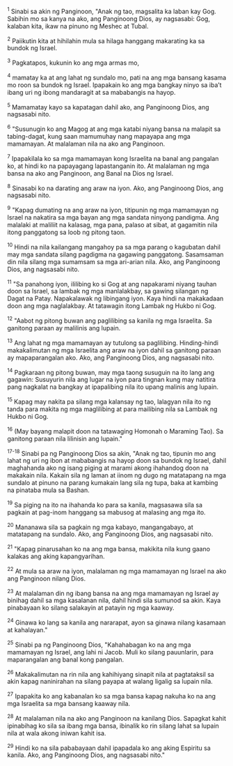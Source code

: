 <sup>1</sup>
Sinabi sa akin ng Panginoon, "Anak ng tao, magsalita ka laban kay Gog. Sabihin mo sa kanya na ako, ang Panginoong Dios, ay nagsasabi: Gog, kalaban kita, ikaw na pinuno ng Meshec at Tubal. 

<sup>2</sup>
Paiikutin kita at hihilahin mula sa hilaga hanggang makarating ka sa bundok ng Israel. 

<sup>3</sup>
Pagkatapos, kukunin ko ang mga armas mo, 

<sup>4</sup>
mamatay ka at ang lahat ng sundalo mo, pati na ang mga bansang kasama mo roon sa bundok ng Israel. Ipapakain ko ang mga bangkay ninyo sa ibaʼt ibang uri ng ibong mandaragit at sa mababangis na hayop. 

<sup>5</sup>
Mamamatay kayo sa kapatagan dahil ako, ang Panginoong Dios, ang nagsasabi nito. 

<sup>6</sup>
"Susunugin ko ang Magog at ang mga katabi niyang bansa na malapit sa tabing-dagat, kung saan mamumuhay nang mapayapa ang mga mamamayan. At malalaman nila na ako ang Panginoon. 

<sup>7</sup>
Ipapakilala ko sa mga mamamayan kong Israelita na banal ang pangalan ko, at hindi ko na papayagang lapastanganin ito. At malalaman ng mga bansa na ako ang Panginoon, ang Banal na Dios ng Israel. 

<sup>8</sup>
Sinasabi ko na darating ang araw na iyon. Ako, ang Panginoong Dios, ang nagsasabi nito. 

<sup>9</sup>
"Kapag dumating na ang araw na iyon, titipunin ng mga mamamayan ng Israel na nakatira sa mga bayan ang mga sandata ninyong pandigma. Ang malalaki at maliliit na kalasag, mga pana, palaso at sibat, at gagamitin nila itong panggatong sa loob ng pitong taon. 

<sup>10</sup>
Hindi na nila kailangang mangahoy pa sa mga parang o kagubatan dahil may mga sandata silang pagdigma na gagawing panggatong. Sasamsaman din nila silang mga sumamsam sa mga ari-arian nila. Ako, ang Panginoong Dios, ang nagsasabi nito. 

<sup>11</sup>
"Sa panahong iyon, ililibing ko si Gog at ang napakarami niyang tauhan doon sa Israel, sa lambak ng mga manlalakbay, sa gawing silangan ng Dagat na Patay. Napakalawak ng libingang iyon. Kaya hindi na makakadaan doon ang mga naglalakbay. At tatawagin itong Lambak ng Hukbo ni Gog. 

<sup>12</sup>
"Aabot ng pitong buwan ang paglilibing sa kanila ng mga Israelita. Sa ganitong paraan ay malilinis ang lupain. 

<sup>13</sup>
Ang lahat ng mga mamamayan ay tutulong sa paglilibing. Hinding-hindi makakalimutan ng mga Israelita ang araw na iyon dahil sa ganitong paraan ay mapaparangalan ako. Ako, ang Panginoong Dios, ang nagsasabi nito. 

<sup>14</sup>
Pagkaraan ng pitong buwan, may mga taong susuguin na ito lang ang gagawin: Susuyurin nila ang lugar na iyon para tingnan kung may natitira pang nagkalat na bangkay at ipapalibing nila ito upang malinis ang lupain. 

<sup>15</sup>
Kapag may nakita pa silang mga kalansay ng tao, lalagyan nila ito ng tanda para makita ng mga maglilibing at para mailibing nila sa Lambak ng Hukbo ni Gog. 

<sup>16</sup>
(May bayang malapit doon na tatawaging Homonah o Maraming Tao). Sa ganitong paraan nila lilinisin ang lupain."

<sup>17-18</sup>
Sinabi pa ng Panginoong Dios sa akin, "Anak ng tao, tipunin mo ang lahat ng uri ng ibon at mababangis na hayop doon sa bundok ng Israel, dahil maghahanda ako ng isang piging at marami akong ihahandog doon na makakain nila. Kakain sila ng laman at iinom ng dugo ng matatapang na mga sundalo at pinuno na parang kumakain lang sila ng tupa, baka at kambing na pinataba mula sa Bashan. 

<sup>19</sup>
Sa piging na ito na ihahanda ko para sa kanila, magsasawa sila sa pagkain at pag-inom hanggang sa mabusog at malasing ang mga ito. 

<sup>20</sup>
Mananawa sila sa pagkain ng mga kabayo, mangangabayo, at matatapang na sundalo. Ako, ang Panginoong Dios, ang nagsasabi nito. 

<sup>21</sup>
"Kapag pinarusahan ko na ang mga bansa, makikita nila kung gaano kalakas ang aking kapangyarihan. 

<sup>22</sup>
At mula sa araw na iyon, malalaman ng mga mamamayan ng Israel na ako ang Panginoon nilang Dios. 

<sup>23</sup>
At malalaman din ng ibang bansa na ang mga mamamayan ng Israel ay binihag dahil sa mga kasalanan nila, dahil hindi sila sumunod sa akin. Kaya pinabayaan ko silang salakayin at patayin ng mga kaaway. 

<sup>24</sup>
Ginawa ko lang sa kanila ang nararapat, ayon sa ginawa nilang kasamaan at kahalayan." 

<sup>25</sup>
Sinabi pa ng Panginoong Dios, "Kahahabagan ko na ang mga mamamayan ng Israel, ang lahi ni Jacob. Muli ko silang pauunlarin, para maparangalan ang banal kong pangalan. 

<sup>26</sup>
Makakalimutan na rin nila ang kahihiyang sinapit nila at pagtataksil sa akin kapag naninirahan na silang payapa at walang ligalig sa lupain nila. 

<sup>27</sup>
Ipapakita ko ang kabanalan ko sa mga bansa kapag nakuha ko na ang mga Israelita sa mga bansang kaaway nila. 

<sup>28</sup>
At malalaman nila na ako ang Panginoon na kanilang Dios. Sapagkat kahit ipinabihag ko sila sa ibang mga bansa, ibinalik ko rin silang lahat sa lupain nila at wala akong iniwan kahit isa. 

<sup>29</sup>
Hindi ko na sila pababayaan dahil ipapadala ko ang aking Espiritu sa kanila. Ako, ang Panginoong Dios, ang nagsasabi nito."